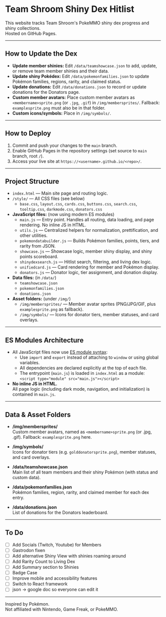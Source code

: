 # Team Shroom Shiny Dex Hitlist

This website tracks Team Shroom's PokeMMO shiny dex progress and shiny collections.  
Hosted on GitHub Pages.

---

## How to Update the Dex

- **Update member shinies:** Edit `/data/teamshowcase.json` to add, update, or remove team member shinies and their data.
- **Update shiny Pokédex:** Edit `/data/pokemonfamilies.json` to update Pokémon families, regions, rarity, and claimed status.
- **Update donations:** Edit `/data/donations.json` to record or update donations for the Donators page.
- **Custom member avatars:** Place custom member avatars as `<membername>sprite.png` (or `.jpg`, `.gif`) in `/img/membersprites/`. Fallback: `examplesprite.png` must also be in that folder.
- **Custom icons/symbols:** Place in `/img/symbols/`.

---

## How to Deploy

1. Commit and push your changes to the `main` branch.
2. Enable GitHub Pages in the repository settings (set source to `main` branch, root `/`).
3. Access your live site at `https://<username>.github.io/<repo>/`.

---

## Project Structure

- `index.html` — Main site page and routing logic.
- `/style/` — All CSS files (see below)
    - `base.css`, `layout.css`, `cards.css`, `buttons.css`, `search.css`, `tooltip.css`, `darkmode.css`, `donators.css`
- **JavaScript files:** (now using modern ES modules)
    - `main.js` — Entry point. Handles all routing, data loading, and page rendering. No inline JS in HTML.
    - `utils.js` — Centralized helpers for normalization, prettification, and other utilities.
    - `pokemondatabuilder.js` — Builds Pokémon families, points, tiers, and rarity from JSON.
    - `showcase.js` — Showcase logic, member shiny display, and shiny points scoreboard.
    - `shinydexsearch.js` — Hitlist search, filtering, and living dex logic.
    - `unifiedcard.js` — Card rendering for member and Pokémon display.
    - `donators.js` — Donator logic, tier assignment, and donation display.
- **Data files:** (in `/data/`)
    - `teamshowcase.json`
    - `pokemonfamilies.json`
    - `donations.json`
- **Asset folders:** (under `/img/`)
    - `/img/membersprites/` — Member avatar sprites (PNG/JPG/GIF, plus `examplesprite.png` as fallback).
    - `/img/symbols/` — Icons for donator tiers, member statuses, and card overlays.

---

## ES Modules Architecture

- All JavaScript files now use [ES module syntax](https://developer.mozilla.org/en-US/docs/Web/JavaScript/Guide/Modules):
  - Use `import` and `export` instead of attaching to `window` or using global variables.
  - All dependencies are declared explicitly at the top of each file.
  - The entrypoint (`main.js`) is loaded in `index.html` as a module:  
    `<script type="module" src="main.js"></script>`
- **No inline JS in HTML.**  
  All page logic (including dark mode, navigation, and initialization) is contained in `main.js`.

---

## Data & Asset Folders

- **/img/membersprites/**  
  Custom member avatars, named as `<membername>sprite.png` (or .jpg, .gif). Fallback: `examplesprite.png` here.

- **/img/symbols/**  
  Icons for donator tiers (e.g. `golddonatorsprite.png`), member statuses, and card overlays.

- **/data/teamshowcase.json**  
  Main list of all team members and their shiny Pokémon (with status and custom data).

- **/data/pokemonfamilies.json**  
  Pokémon families, region, rarity, and claimed member for each dex entry.

- **/data/donations.json**  
  List of donations for the Donators leaderboard.

---

## To Do

- [ ] Add Socials (Twitch, Youtube) for Members
- [ ] Gastrodon fixen
- [ ] Add alternative Shiny View with shinies roaming around
- [ ] Add Rarity Count to Living Dex
- [ ] Add Summary section to Shinies
- [ ] Badge Case
- [ ] Improve mobile and accessibility features
- [ ] Switch to React framework
- [ ] json -> google doc so everyone can edit it
---

Inspired by Pokémon.  
Not affiliated with Nintendo, Game Freak, or PokeMMO.
